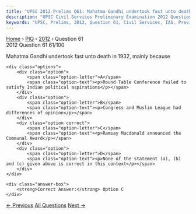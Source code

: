 ```yaml
---
title: "UPSC 2012 Prelims Q61: Mahatma Gandhi undertook fast unto death in 1932, mainly bec..."
description: "UPSC Civil Services Preliminary Examination 2012 Question 61 with options and answer"
keywords: "UPSC, Prelims, 2012, Question 61, Civil Services, IAS, Previous Year Questions"
---
```


<nav class="breadcrumb">
    <a href="../../">Home</a>
    <span>›</span>
    <a href="../">PIQ</a>
    <span>›</span>
    <a href="./">2012</a>
    <span>›</span>
    <span>Question 61</span>
</nav>

<div class="question-header">
    <div class="question-meta">
        <span class="year-badge">2012</span>
        <span class="question-number">Question 61</span>
        <span class="progress">61/100</span>
    </div>
    <div class="progress-bar">
        <div class="progress-fill" style="width: 61.0%"></div>
    </div>
</div>

<div class="question-content">
    <div class="question-text">
        <p>Mahatma Gandhi undertook fast unto death in 1932, mainly because</p>
    </div>
    
    <div class="options">
        <div class="option">
            <span class="option-letter">A</span>
            <span class="option-text"><p>Round Table Conference failed to satisfy Indian political aspirations</p></span>
        </div>
        <div class="option">
            <span class="option-letter">B</span>
            <span class="option-text"><p>Congress and Muslim League had differences of opinion</p></span>
        </div>
        <div class="option correct">
            <span class="option-letter">C</span>
            <span class="option-text"><p>Ramsay Macdonald announced the Communal Award</p></span>
        </div>
        <div class="option">
            <span class="option-letter">D</span>
            <span class="option-text"><p>None of the statement (a), (b) and (c) given above is correct in this context</p></span>
        </div>
    </div>

    <div class="answer-box">
        <strong>Correct Answer:</strong> Option C
    </div>
</div>

<div class="question-nav">
    <a href="../q060-which-of-the-following-are-the-methods-of-parliame/" class="nav-btn prev">← Previous</a>
    <a href="../" class="nav-btn center">All Questions</a>
    <a href="../q062-with-reference-to-ryotwari-settlement-consider-the/" class="nav-btn next">Next →</a>
</div>

